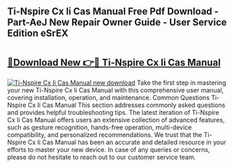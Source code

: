 ## Ti-Nspire Cx Ii Cas Manual Free Pdf Download - Part-AeJ New Repair Owner Guide - User Service Edition eSrEX

# <h2><a href="http://bc99542.oget.top/?id=Ti-Nspire+Cx+Ii+Cas+Manual">🔗Download New 👉🔴 Ti-Nspire Cx Ii Cas Manual</a></h2>

[![Ti-Nspire Cx Ii Cas Manual new download](https://i.imgur.com/5g1atiW.png)](http://bc99542.oget.top/?id=Ti-Nspire+Cx+Ii+Cas+Manual)
Take the first step in mastering your new Ti-Nspire Cx Ii Cas Manual with this comprehensive user manual, covering installation, operation, and maintenance. Common Questions Ti-Nspire Cx Ii Cas Manual This section addresses commonly asked questions and provides helpful troubleshooting tips. The latest iteration of Ti-Nspire Cx Ii Cas Manual offers users an extensive collection of advanced features, such as gesture recognition, hands-free operation, multi-device compatibility, and personalized recommendations. We trust that the Ti-Nspire Cx Ii Cas Manual has been an accurate and detailed resource in your efforts to master your new device. In case of any queries or concerns, please do not hesitate to reach out to our customer service team.

